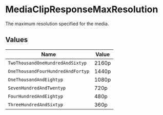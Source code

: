 # MediaClipResponseMaxResolution

The maximum resolution specified for the media.


## Values

| Name                              | Value                             |
| --------------------------------- | --------------------------------- |
| `TwoThousandOneHundredAndSixtyp`  | 2160p                             |
| `OneThousandFourHundredAndFortyp` | 1440p                             |
| `OneThousandAndEightyp`           | 1080p                             |
| `SevenHundredAndTwentyp`          | 720p                              |
| `FourHundredAndEightyp`           | 480p                              |
| `ThreeHundredAndSixtyp`           | 360p                              |